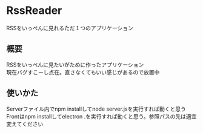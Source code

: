 # RssReader
RSSをいっぺんに見れるただ１つのアプリケーション
## 概要
RSSをいっぺんに見たいがために作ったアプリケーション<br>
現在バグすこーし点在。直さなくてもいい感じがあるので放置中
## 使いかた
Serverファイル内でnpm installしてnode server.jsを実行すれば動くと思う<br>
Frontはnpm installしてelectron .を実行すれば動くと思う。参照パスの先は適宜変えてください

